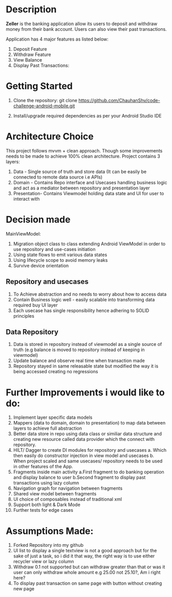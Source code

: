 # Description

**Zeller** is the banking application allow its users to deposit and withdraw money from their bank account. Users can also view their past transactions.

Application has 4 major features as listed below:
1. Deposit Feature
2. Withdraw Feature
3. View Balance
4. Display Past Transactions:

# Getting Started
1. Clone the repository:
git clone https://github.com/ChauhanShv/code-challenge-android-mobile.git

2. Install/upgrade required dependencies as per your Android Studio IDE

# Architecture Choice
This project follows mvvm + clean approach. Though some improvements needs to be made to achieve 100% clean architecture.
Project contains 3 layers:
1. Data - Single source of truth and store data (It can be easily be connected to remote data source i.e APIs)
2. Domain - Contains Repo interface and Usecases handling business logic and act as a mediator between repository and presentation layer
3. Presentation- Contains Viewmodel holding data state and UI for user to interact with

# Decision made
MainViewModel:
1. Migration object class to class extending Android ViewModel in order to use repository and use-cases initiation
2. Using state flows to emit various data states
3. Using lifecycle scope to avoid memory leaks
4. Survive device orientation

## Repository and usecases
1. To Achieve abstraction and no needs to worry about how to access data 
2. Contain Business logic well - easily scalable into transforming data required buy UI layer
3. Each usecase has single responsibility hence adhering to SOLID principles

## Data Repository
1. Data is stored in repository instead of viewmodel as a single source of truth (e.g balance is moved to repository instead of keeping in viewmodel)
2. Update balance and observe real time when transaction made
3. Repository stayed in same releasable state but modified the way it is being accessed creating no regressions

# Further Improvements i would like to do:
1. Implement layer specific data models
2. Mappers (data to domain, domain to presentation) to map data between layers to achieve full abstraction
3. Better data store in repo using data class or similiar data structure and creating new resource called data provider which the connect with repository.
3. HILT/ Dagger to create DI modules for repository and usecases
   a. Which then easily do constructor injection in view model and usecases
   b. When project scaled and same usecases/ repository needs to be used in other features of the App.
4. Fragments inside main activity
   a.First fragment to do banking operation and display balance to user
   b.Second fragment to display past transactions using lazy column
5. Navigation graph for navigation between fragments
6. Shared view model between fragments
7. UI choice of composables instead of traditional xml
8. Support both light & Dark Mode
9. Further tests for edge cases

# Assumptions Made:
1. Forked Repository into my github
2. UI list to display a single textview is not a good approach but for the sake of just a task, so i did it that way, the right way is to use either recycler view or lazy column
3. Withdraw 0.1 not supported but can withdraw greater than that or was it user can only withdraw whole amount e.g 25.00 not 25.10?, Am i right here? 
4. To display past transaction on same page with button without creating new page


